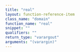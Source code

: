 ```yaml
---
title: "real"
layout: function-reference-item
class_name: "domain"
function_name: "real"
snippet: ""
qualifiers: ""
return_type: "varargout"
arguments: "(varargin)"
---
```


<pre class="help-text"></pre>
